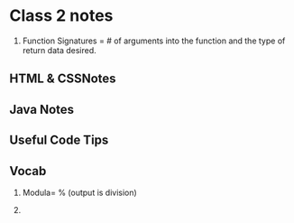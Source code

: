 # Class 2 notes
1. Function Signatures = # of arguments into the function and the type of return data desired. 

## HTML & CSSNotes 

  
## Java Notes 


## Useful Code Tips


## Vocab
1. Modula= % (output is division)

1. 
